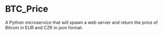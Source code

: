 # BTC_Price
A Python microservice that will spawn a web server and return the price of Bitcoin in EUR and CZK in json format.
